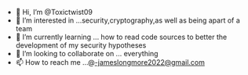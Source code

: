 - 👋 Hi, I’m @Toxictwist09
- 👀 I’m interested in ...security,cryptography,as well as being apart of a team
- 🌱 I’m currently learning ... how to read code sources to better the development of my security hypotheses
- 💞️ I’m looking to collaborate on ... everything 
- 📫 How to reach me ...@-jameslongmore2022@gmail.com

<!---
Toxictwist09/Toxictwist09 is a ✨ special ✨ repository because its `README.md` (this file) appears on your GitHub profile.
You can click the Preview link to take a look at your changes.
--->
